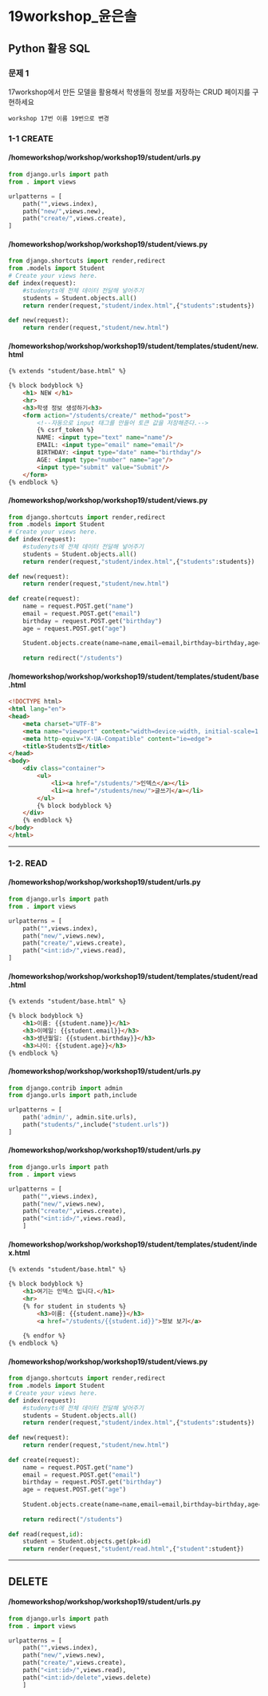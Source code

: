 # 19workshop_윤은솔

## Python 활용 SQL

### 문제 1

17workshop에서 만든 모델을 활용해서
학생들의 정보를 저장하는 CRUD 페이지를 구현하세요

```
workshop 17번 이름 19번으로 변경
```

### 1-1 CREATE

#### /homeworkshop/workshop/workshop19/student/urls.py

```python
from django.urls import path
from . import views

urlpatterns = [
    path("",views.index),
    path("new/",views.new),
    path("create/",views.create),
]
```

#### /homeworkshop/workshop/workshop19/student/views.py

```python
from django.shortcuts import render,redirect
from .models import Student
# Create your views here.
def index(request):
    #studenyts에 전체 데이터 전달해 넣어주기
    students = Student.objects.all()
    return render(request,"student/index.html",{"students":students})
    
def new(request):
    return render(request,"student/new.html")
```

#### /homeworkshop/workshop/workshop19/student/templates/student/new.html

```html
{% extends "student/base.html" %}

{% block bodyblock %}
    <h1> NEW </h1>
    <hr>
    <h3>학생 정보 생성하기<h3>
    <form action="/students/create/" method="post">
        <!--자동으로 input 태그를 만들어 토큰 값을 저장해준다.-->
        {% csrf_token %}
        NAME: <input type="text" name="name"/>
        EMAIL: <input type="email" name="email"/>
        BIRTHDAY: <input type="date" name="birthday"/>
        AGE: <input type="number" name="age"/>
        <input type="submit" value="Submit"/>
    </form>
{% endblock %}    

```

#### /homeworkshop/workshop/workshop19/student/views.py

```python
from django.shortcuts import render,redirect
from .models import Student
# Create your views here.
def index(request):
    #studenyts에 전체 데이터 전달해 넣어주기
    students = Student.objects.all()
    return render(request,"student/index.html",{"students":students})
    
def new(request):
    return render(request,"student/new.html")
    
def create(request):
    name = request.POST.get("name")
    email = request.POST.get("email")
    birthday = request.POST.get("birthday")
    age = request.POST.get("age")
    
    Student.objects.create(name=name,email=email,birthday=birthday,age=age)
    
    return redirect("/students")
```

#### /homeworkshop/workshop/workshop19/student/templates/student/base.html

```html
<!DOCTYPE html>
<html lang="en">
<head>
    <meta charset="UTF-8">
    <meta name="viewport" content="width=device-width, initial-scale=1.0">
    <meta http-equiv="X-UA-Compatible" content="ie=edge">
    <title>Students앱</title>
</head>
<body>
    <div class="container">
        <ul>
            <li><a href="/students/">인덱스</a></li>
            <li><a href="/students/new/">글쓰기</a></li>
        </ul>
        {% block bodyblock %}
    </div>
    {% endblock %}
</body>
</html>
```

-----

### 1-2. READ

#### /homeworkshop/workshop/workshop19/student/urls.py

```python
from django.urls import path
from . import views

urlpatterns = [
    path("",views.index),
    path("new/",views.new),
    path("create/",views.create),
    path("<int:id>/",views.read),
]
```

#### /homeworkshop/workshop/workshop19/student/templates/student/read.html

```html
{% extends "student/base.html" %}

{% block bodyblock %}
    <h1>이름: {{student.name}}</h1>
    <h3>이메일: {{student.email}}</h3>
    <h3>생년월일: {{student.birthday}}</h3>
    <h3>나이: {{student.age}}</h3>
{% endblock %}
```

#### /homeworkshop/workshop/workshop19/student/urls.py

```python
from django.contrib import admin
from django.urls import path,include

urlpatterns = [
    path('admin/', admin.site.urls),
    path("students/",include("student.urls"))
]
```

#### /homeworkshop/workshop/workshop19/student/urls.py

```python
from django.urls import path
from . import views

urlpatterns = [
    path("",views.index),
    path("new/",views.new),
    path("create/",views.create),
    path("<int:id>/",views.read),
    ]
```

#### /homeworkshop/workshop/workshop19/student/templates/student/index.html

```html	
{% extends "student/base.html" %}

{% block bodyblock %}
    <h1>여기는 인덱스 입니다.</h1>
    <hr>
    {% for student in students %}
        <h3>이름: {{student.name}}</h3>
        <a href="/students/{{student.id}}">정보 보기</a>
        
    {% endfor %}
{% endblock %}    
```

#### /homeworkshop/workshop/workshop19/student/views.py

```python
from django.shortcuts import render,redirect
from .models import Student
# Create your views here.
def index(request):
    #studenyts에 전체 데이터 전달해 넣어주기
    students = Student.objects.all()
    return render(request,"student/index.html",{"students":students})
    
def new(request):
    return render(request,"student/new.html")
    
def create(request):
    name = request.POST.get("name")
    email = request.POST.get("email")
    birthday = request.POST.get("birthday")
    age = request.POST.get("age")
    
    Student.objects.create(name=name,email=email,birthday=birthday,age=age)
    
    return redirect("/students")
    
def read(request,id):
    student = Student.objects.get(pk=id)
    return render(request,"student/read.html",{"student":student})
```

-----

## DELETE

#### /homeworkshop/workshop/workshop19/student/urls.py

```python
from django.urls import path
from . import views

urlpatterns = [
    path("",views.index),
    path("new/",views.new),
    path("create/",views.create),
    path("<int:id>/",views.read),
    path("<int:id>/delete",views.delete)
    ]
```

